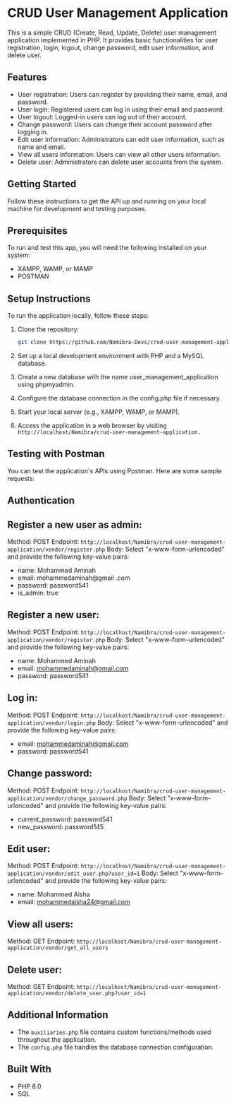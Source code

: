 # CRUD User Management Application

This is a simple CRUD (Create, Read, Update, Delete) user management application implemented in PHP. It provides basic functionalities for user registration, login, logout, change password, edit user information, and delete user.

## Features

- User registration: Users can register by providing their name, email, and password.
- User login: Registered users can log in using their email and password.
- User logout: Logged-in users can log out of their account.
- Change password: Users can change their account password after logging in.
- Edit user information: Administrators can edit user information, such as name and email.
- View all users information: Users can view all other users information.
- Delete user: Administrators can delete user accounts from the system.

## Getting Started
Follow these instructions to get the API up and running on your local machine for development and testing purposes.

## Prerequisites
To run and test this app, you will need the following installed on your system:

* XAMPP, WAMP, or MAMP
* POSTMAN 

## Setup Instructions

To run the application locally, follow these steps:

1. Clone the repository:

   ```bash
   git clone https://github.com/Namibra-Devs/crud-user-management-application.git

2. Set up a local development environment with PHP and a MySQL database.
3. Create a new database with the name user_management_application using phpmyadmin.
4. Configure the database connection in the config.php file if necessary.
5. Start your local server (e.g., XAMPP, WAMP, or MAMP).
6. Access the application in a web browser by visiting `http://localhost/Namibra/crud-user-management-application.`

## Testing with Postman

You can test the application's APIs using Postman. Here are some sample requests:

## Authentication

## Register a new user as admin: 

Method: POST
Endpoint: `http://localhost/Namibra/crud-user-management-application/vendor/register.php`
Body: Select "x-www-form-urlencoded" and provide the following key-value pairs:
- name: Mohammed Aminah
- email: mohammedaminah@gmail .com
- password: password541
- is_admin: true

## Register a new user: 

Method: POST
Endpoint: `http://localhost/Namibra/crud-user-management-application/vendor/register.php`
Body: Select "x-www-form-urlencoded" and provide the following key-value pairs:
- name: Mohammed Aminah
- email: mohammedaminah@gmail.com
- password: password541

## Log in: 

Method: POST
Endpoint: `http://localhost/Namibra/crud-user-management-application/vendor/login.php`
Body: Select "x-www-form-urlencoded" and provide the following key-value pairs:
- email: mohammedaminah@gmail.com
- password: password541

## Change password: 

Method: POST
Endpoint: `http://localhost/Namibra/crud-user-management-application/vendor/change_password.php`
Body: Select "x-www-form-urlencoded" and provide the following key-value pairs:
- current_password: password541
- new_password: password145

## Edit user: 

Method: POST
Endpoint: `http://localhost/Namibra/crud-user-management-application/vendor/edit_user.php?user_id=1`
Body: Select "x-www-form-urlencoded" and provide the following key-value pairs:
- name: Mohammed Aisha
- email: mohammedaisha24@gmail.com

## View all users: 

Method: GET
Endpoint: `http://localhost/Namibra/crud-user-management-application/vendor/get_all_users`

## Delete user: 

Method: GET
Endpoint: `http://localhost/Namibra/crud-user-management-application/vendor/delete_user.php?user_id=1`

## Additional Information

- The `auxiliaries.php` file contains custom functions/methods used throughout the application.
- The `config.php` file handles the database connection configuration.

## Built With

* PHP 8.0
* SQL

